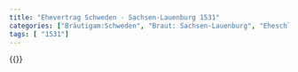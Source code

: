 ```yaml
---
title: "Ehevertrag Schweden - Sachsen-Lauenburg 1531"
categories: ["Bräutigam:Schweden", "Braut: Sachsen-Lauenburg", "Eheschließung vollzogen?:Ja", "verschiedenkonfessionelle Ehe?:Nein", "Dynastie Bräutigam:Wasa", "Akteur Bräutigam:Wasa", "Akteur Braut:Askanier (Sachsen-Lauenburg)", "Textbezug?:nein", "Ständisch?:ja", "Ratifikation?:nein", "Sonstiges?:nein", "Bräutigam:Schweden", "Braut: Sachsen-Lauenburg"]
tags: [ "1531"]
---
```

<!--more-->
{{<v173>}}